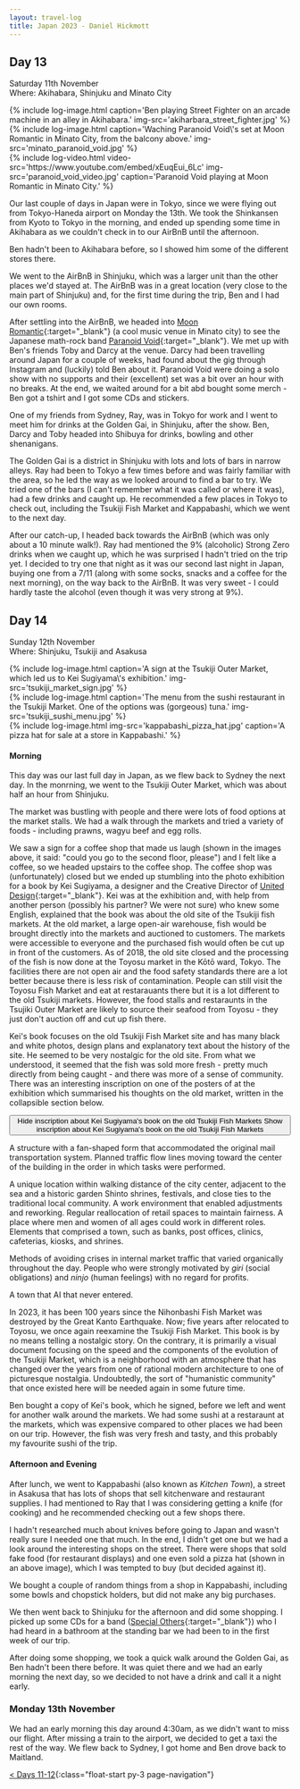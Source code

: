 ```yaml
---
layout: travel-log
title: Japan 2023 - Daniel Hickmott
---
```


## Day 13

<span class="day-details">Saturday 11th November</span><br>
<span class="day-details">Where: Akihabara, Shinjuku and Minato City</span>

<div class="row my-3">
    <div class="col-md-4 d-flex justify-content-center text-center align-top">
        {% include log-image.html caption='Ben playing Street Fighter on an arcade machine in an alley in Akihabara.' img-src='akiharbara_street_fighter.jpg' %}
    </div>
    <div class="col-md-4 d-flex justify-content-center text-center align-top">
        {% include log-image.html caption='Waching Paranoid Void\'s set at Moon Romantic in Minato City, from the balcony above.' img-src='minato_paranoid_void.jpg' %}
    </div>
    <div class="col-md-4 col-md-4 d-flex justify-content-center text-center align-top">
        {% include log-video.html video-src='https://www.youtube.com/embed/xEuqEui_6Lc' img-src='paranoid_void_video.jpg' caption='Paranoid Void playing at Moon Romantic in Minato City.' %}
    </div>
</div>

Our last couple of days in Japan were in Tokyo, since we were flying out from Tokyo-Haneda airport on Monday the 13th.
We took the Shinkansen from Kyoto to Tokyo in the morning, and ended up spending some time in Akihabara as we couldn't check in to our AirBnB until the afternoon.

Ben hadn't been to Akihabara before, so I showed him some of the different stores there.

We went to the AirBnB in Shinjuku, which was a larger unit than the other places we'd stayed at.
The AirBnB was in a great location (very close to the main part of Shinjuku) and, for the first time during the trip, Ben and I had our own rooms.

After settling into the AirBnB, we headed into [Moon Romantic](https://www.moonromantic.com/){:target="_blank"} (a cool music venue in Minato city) to see the Japanese math-rock band [Paranoid Void](https://www.paranoidvoid.com/){:target="_blank"}.
We met up with Ben's friends Toby and Darcy at the venue.
Darcy had been travelling around Japan for a couple of weeks, had found about the gig through Instagram and (luckily) told Ben about it.
Paranoid Void were doing a solo show with no supports and their (excellent) set was a bit over an hour with no breaks.
At the end, we waited around for a bit abd bought some merch - Ben got a tshirt and I got some CDs and stickers.

One of my friends from Sydney, Ray, was in Tokyo for work and I went to meet him for drinks at the Golden Gai, in Shinjuku, after the show.
Ben, Darcy and Toby headed into Shibuya for drinks, bowling and other shenanigans.

The Golden Gai is a district in Shinjuku with lots and lots of bars in narrow alleys.
Ray had been to Tokyo a few times before and was fairly familiar with the area, so he led the way as we looked around to find a bar to try.
We tried one of the bars (I can't remember what it was called or where it was), had a few drinks and caught up.
He recommended a few places in Tokyo to check out, including the Tsukiji Fish Market and Kappabashi, which we went to the next day.

After our catch-up, I headed back towards the AirBnB (which was only about a 10 minute walk!).
Ray had mentioned the 9% (alcoholic) Strong Zero drinks when we caught up, which he was surprised I hadn't tried on the trip yet.
I decided to try one that night as it was our second last night in Japan, buying one from a 7/11 (along with some socks, snacks and a coffee for the next morning), on the way back to the AirBnB. 
It was very sweet - I could hardly taste the alcohol (even though it was very strong at 9%).

## Day 14

<span class="day-details">Sunday 12th November</span><br>
<span class="day-details">Where: Shinjuku, Tsukiji and Asakusa</span>

<div class="row my-3">
    <div class="col-md-4 d-flex justify-content-center text-center align-top">
        {% include log-image.html caption='A sign at the Tsukiji Outer Market, which led us to Kei Sugiyama\'s exhibition.' img-src='tsukiji_market_sign.jpg' %}
    </div>
    <div class="col-md-4 d-flex justify-content-center text-center align-top">
        {% include log-image.html caption='The menu from the sushi restaurant in the Tsukiji Market. One of the options was (gorgeous) tuna.' img-src='tsukiji_sushi_menu.jpg' %}
    </div>
    <div class="col-md-4 col-md-4 d-flex justify-content-center text-center align-top">
        {% include log-image.html img-src='kappabashi_pizza_hat.jpg' caption='A pizza hat for sale at a store in Kappabashi.' %}
    </div>
</div>

#### Morning

This day was our last full day in Japan, as we flew back to Sydney the next day.
In the monrning, we went to the Tsukiji Outer Market, which was about half an hour from Shinjuku.

The market was bustling with people and there were lots of food options at the market stalls.
We had a walk through the markets and tried a variety of foods - including prawns, wagyu beef and egg rolls.

We saw a sign for a coffee shop that made us laugh (shown in the images above, it said: "could you go to the second floor, please") and I felt like a coffee, so we headed upstairs to the coffee shop.
The coffee shop was (unfortunately) closed but we ended up stumbling into the photo exhibition for a book by Kei Sugiyama, a designer and the Creative Director of [United Design](https://www.united-design.co.jp/en/index.html){:target="_blank"}.
Kei was at the exhibition and, with help from another person (possibly his partner? We were not sure) who knew some English, explained that the book was about the old site of the Tsukiji fish markets.
At the old market, a large open-air warehouse, fish would be brought directly into the markets and auctioned to customers.
The markets were accessible to everyone and the purchased fish would often be cut up in front of the customers.
As of 2018, the old site closed and the processing of the fish is now done at the Toyosu market in the Kōtō ward, Tokyo.
The facilities there are not open air and the food safety standards there are a lot better because there is less risk of contamination.
People can still visit the Toyosu Fish Market and eat at restarauants there but it is a lot different to the old Tsukiji markets.
However, the food stalls and restaraunts in the Tsujiki Outer Market are likely to source their seafood from Toyosu - they just don't auction off and cut up fish there.

Kei's book focuses on the old Tsukiji Fish Market site and has many black and white photos, design plans and explanatory text about the history of the site.
He seemed to be very nostalgic for the old site. 
From what we understood, it seemed that the fish was sold more fresh - pretty much directly from being caught - and there was more of a sense of community.
There was an interesting inscription on one of the posters of at the exhibition which summarised his thoughts on the old market, written in the collapsible section below.

<div class="my-3">
    <button class="btn btn-secondary collapsed" type="button" data-bs-toggle="collapse" data-bs-target="#collapse-kei-book" aria-expanded="false" aria-controls="collapse-kei-book">
        <span class="if-not-collapsed">
            Hide inscription about Kei Sugiyama's book on the old Tsukiji Fish Markets <i class="fa fa-toggle-up mx-2"></i>
        </span>
        <span class="if-collapsed">
            Show inscription about Kei Sugiyama's book on the old Tsukiji Fish Markets <i class="fa fa-toggle-down mx-2"></i>
        </span>
    </button>
    <div class="collapse" id="collapse-kei-book">
        <div class="card card-body my-2">
            <p>A structure with a fan-shaped form that accommodated the original mail transportation system. Planned traffic flow lines moving toward the center of the building in the order in which tasks were performed.</p>
            <p>A unique location within walking distance of the city center, adjacent to the sea and a historic garden Shinto shrines, festivals, and close ties to the traditional local community. A work environment that enabled adjustments and reworking. Regular reallocation of retail spaces to maintain fairness. A place where men and women of all ages could work in different roles. Elements that comprised a town, such as banks, post offices, clinics, cafeterias, kiosks, and shrines.</p>
            <p>Methods of avoiding crises in internal market traffic that varied organically throughout the day. People who were strongly motivated by <i>giri</i> (social obligations) and <i>ninjo</i> (human feelings) with no regard for profits.</p>
            <p>A town that AI that never entered.</p>
            <p>In 2023, it has been 100 years since the Nihonbashi Fish Market was destroyed by the Great Kanto Earthquake. Now; five years after relocated to Toyosu, we once again reexamine the Tsukiji Fish Market. This book is by no means telling a nostalgic story. On the contrary, it is primarily a visual document focusing on the speed and the components of the evolution of the Tsukiji Market, which is a neighborhood with an atmosphere that has changed over the years from one of rational modern architecture to one of picturesque nostalgia. Undoubtedly, the sort of "humanistic community" that once existed here will be needed again in some future time.</p>
        </div>
    </div>
</div>


Ben bought a copy of Kei's book, which he signed, before we left and went for another walk around the markets.
We had some sushi at a restaraunt at the markets, which was expensive compared to other places we had been on our trip.
However, the fish was very fresh and tasty, and this probably my favourite sushi of the trip.

#### Afternoon and Evening

After lunch, we went to Kappabashi (also known as *Kitchen Town*), a street in Asakusa that has lots of shops that sell kitchenware and restaurant supplies.
I had mentioned to Ray that I was considering getting a knife (for cooking) and he recommended checking out a few shops there.

I hadn't researched much about knives before going to Japan and wasn't really sure I needed one that much.
In the end, I didn't get one but we had a look around the interesting shops on the street.
There were shops that sold fake food (for restaurant displays) and one even sold a pizza hat (shown in an above image), which I was tempted to buy (but decided against it).

We bought a couple of random things from a shop in Kappabashi, including some bowls and chopstick holders, but did not make any big purchases.

We then went back to Shinjuku for the afternoon and did some shopping.
I picked up some CDs for a band ([Special Others](http://www.specialothers.com/index.php){:target="_blank"}) who I had heard in a bathroom at the standing bar we had been to in the first week of our trip.

After doing some shopping, we took a quick walk around the Golden Gai, as Ben hadn't been there before.
It was quiet there and we had an early morning the next day, so we decided to not have a drink and call it a night early.

### Monday 13th November 

We had an early morning this day around 4:30am, as we didn't want to miss our flight.
After missing a train to the airport, we decided to get a taxi the rest of the way.
We flew back to Sydney, I got home and Ben drove back to Maitland.

[< Days 11-12](kyoto-2){:class="float-start py-3 page-navigation"}